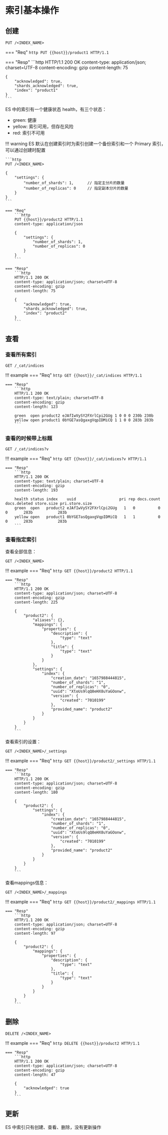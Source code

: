 # 索引基本操作

## 创建

```http
PUT /<INDEX_NAME>
```

=== "Req"
    ```http
    PUT {{host}}/product1 HTTP/1.1
    ```

=== "Resp"
    ```http
    HTTP/1.1 200 OK
    content-type: application/json; charset=UTF-8
    content-encoding: gzip
    content-length: 75

    {
        "acknowledged": true,
        "shards_acknowledged": true,
        "index": "product1"
    }
    ```

ES 中的索引有一个健康状态 health，有三个状态：

- green: 健康
- yellow: 索引可用，但存在风险
- red: 索引不可用



!!! warning
    ES 默认在创建索引时为索引创建一个备份索引和一个 Primary 索引，可以通过创建时配置

    ```http
    PUT /<INDEX_NAME>

    {
        "settings": {
            "number_of_shards": 1,      // 指定主分片的数量
            "number_of_replicas": 0     // 指定副本分片的数量
        }
    }
    ```

    === "Req"
        ```http
        PUT {{host}}/product2 HTTP/1.1
        content-type: application/json

        {
            "settings": {
                "number_of_shards": 1,
                "number_of_replicas": 0
            }
        }
        ```

    === "Resp"
        ```http
        HTTP/1.1 200 OK
        content-type: application/json; charset=UTF-8
        content-encoding: gzip
        content-length: 75

        {
            "acknowledged": true,
            "shards_acknowledged": true,
            "index": "product2"
        }
        ```


## 查看

### 查看所有索引
```http
GET /_cat/indices
```

!!! example
    === "Req"
        ```http
        GET {{host}}/_cat/indices HTTP/1.1
        ```

    === "Resp"
        ```http
        HTTP/1.1 200 OK
        content-type: text/plain; charset=UTF-8
        content-encoding: gzip
        content-length: 123

        green  open product2 eJAfIwVySY2FXrlCpi2GUg 1 0 0 0 230b 230b
        yellow open product1 0bYGE7asQgaxgVqpIDMiCQ 1 1 0 0 283b 283b
        ```

### 查看的时候带上标题
```http
GET /_cat/indices?v
```

!!! example
    === "Req"
        ```http
        GET {{host}}/_cat/indices?v HTTP/1.1
        ```

    === "Resp"
        ```http
        HTTP/1.1 200 OK
        content-type: text/plain; charset=UTF-8
        content-encoding: gzip
        content-length: 193

        health status index    uuid                   pri rep docs.count docs.deleted store.size pri.store.size
        green  open   product2 eJAfIwVySY2FXrlCpi2GUg   1   0          0            0       283b           283b
        yellow open   product1 0bYGE7asQgaxgVqpIDMiCQ   1   1          0            0       283b           283b
        ```


### 查看指定索引

查看全部信息：
```http
GET /<INDEX_NAME>
```

!!! example
    === "Req"
        ```http
        GET {{host}}/product2 HTTP/1.1
        ```


    === "Resp"
        ```http
        HTTP/1.1 200 OK
        content-type: application/json; charset=UTF-8
        content-encoding: gzip
        content-length: 225

        {
            "product2": {
                "aliases": {},
                "mappings": {
                    "properties": {
                        "description": {
                            "type": "text"
                        },
                        "title": {
                            "type": "text"
                        }
                    }
                },
                "settings": {
                    "index": {
                        "creation_date": "1657988444815",
                        "number_of_shards": "1",
                        "number_of_replicas": "0",
                        "uuid": "XtoUs9lqQ8eHX8uYaGOonw",
                        "version": {
                            "created": "7010199"
                        },
                        "provided_name": "product2"
                    }
                }
            }
        }
        ```

查看索引的设置：
```http
GET /<INDEX_NAME>/_settings
```

!!! example
    === "Req"
        ```http
        GET {{host}}/product2/_settings HTTP/1.1
        ```


    === "Resp"
        ```http
        HTTP/1.1 200 OK
        content-type: application/json; charset=UTF-8
        content-encoding: gzip
        content-length: 180

        {
            "product2": {
                "settings": {
                    "index": {
                        "creation_date": "1657988444815",
                        "number_of_shards": "1",
                        "number_of_replicas": "0",
                        "uuid": "XtoUs9lqQ8eHX8uYaGOonw",
                        "version": {
                            "created": "7010199"
                        },
                        "provided_name": "product2"
                    }
                }
            }
        }
        ```

查看mappings信息：
```http
GET /<INDEX_NAME>/_mappings
```

!!! example
    === "Req"
        ```http
        GET {{host}}/product2/_mappings HTTP/1.1
        ```

    === "Resp"
        ```http
        HTTP/1.1 200 OK
        content-type: application/json; charset=UTF-8
        content-encoding: gzip
        content-length: 97

        {
            "product2": {
                "mappings": {
                    "properties": {
                        "description": {
                            "type": "text"
                        },
                        "title": {
                            "type": "text"
                        }
                    }
                }
            }
        }
        ```



## 删除

```http
DELETE /<INDEX_NAME>
```

!!! example 
    === "Req"
        ```http
        DELETE {{host}}/product2 HTTP/1.1
        ```

    === "Resp"
        ```http
        HTTP/1.1 200 OK
        content-type: application/json; charset=UTF-8
        content-encoding: gzip
        content-length: 47

        {
            "acknowledged": true
        }
        ```


## 更新
ES 中索引只有创建、查看、删除，没有更新操作


